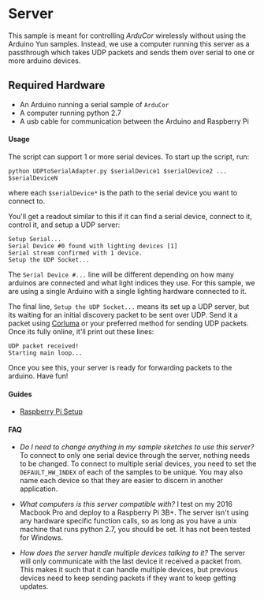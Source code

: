 # Server

This sample is meant for controlling _ArduCor_ wirelessly without using the Arduino Yun samples. Instead, we use a computer running this server as a passthrough which takes UDP packets and sends them over serial to one or more arduino devices.

## <a name="hardware"></a>Required Hardware

* An Arduino running a serial sample of `ArduCor`
* A computer running python 2.7
* A usb cable for communication between the Arduino and Raspberry Pi

#### <a name="usage"></a>Usage

The script can support 1 or more serial devices. To start up the script, run:
```
python UDPtoSerialAdapter.py $serialDevice1 $serialDevice2 ... $serialDeviceN
```
where each  `$serialDevice*` is the path to the serial device you want to connect to.


You'll get a readout similar to this if it can find a serial device, connect to it, control it, and setup a UDP server:

```
Setup Serial...
Serial Device #0 found with lighting devices [1]
Serial stream confirmed with 1 device.
Setup the UDP Socket...
```

The `Serial Device #...` line will be different depending on how many arduinos are connected and what light indices they use. For this sample, we are using a single Arduino with a single lighting hardware connected to it.


The final line, `Setup the UDP Socket...`  means its set up a UDP server, but its waiting for an initial discovery packet to be sent over UDP. Send it a packet using [Corluma](https://github.com/timsee/Corluma) or your preferred method for sending UDP packets. Once its fully online, it'll print out these lines:
```
UDP packet received!
Starting main loop...
```
Once you see this, your server is ready for forwarding packets to the arduino. Have fun!

#### <a name="Guides"></a>Guides

* [Raspberry Pi Setup](RaspberryPiSetup.md)

#### <a name="FAQ"></a>FAQ

* *Do I need to change anything in my sample sketches to use this server?* To connect to only one serial device through the server, nothing needs to be changed. To connect to multiple serial devices, you need to set the `DEFAULT_HW_INDEX` of each of the samples to be unique.  You may also name each device so that they are easier to discern in another application.

* *What computers is this server compatible with?* I test on my 2016 Macbook Pro and deploy to a Raspberry Pi 3B+. The server isn't using any hardware specific function calls, so as long as you have a unix machine that runs python 2.7, you should be set. It has not been tested for Windows.

* *How does the server handle multiple devices talking to it?* The server will only communicate with the last device it received a packet from. This makes it such that it can handle multiple devices, but previous devices need to keep sending packets if they want to keep getting updates.




